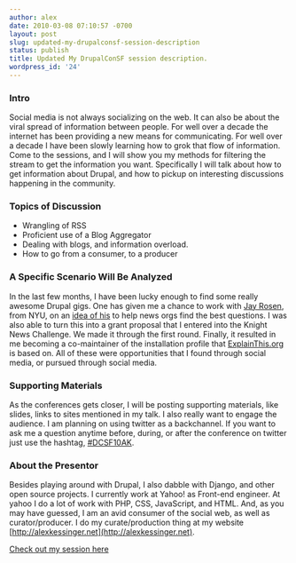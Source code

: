 ```yaml
---
author: alex
date: 2010-03-08 07:10:57 -0700
layout: post
slug: updated-my-drupalconsf-session-description
status: publish
title: Updated My DrupalConSF session description.
wordpress_id: '24'
---
```


### Intro

Social media is not always socializing on the web. It can also be about
the viral spread of information between people. For well over a decade
the internet has been providing a new means for communicating. For well
over a decade I have been slowly learning how to grok that flow of
information. Come to the sessions, and I will show you my methods for
filtering the stream to get the information you want. Specifically I
will talk about how to get information about Drupal, and how to pickup
on interesting discussions happening in the community.

### Topics of Discussion

-   Wrangling of RSS
-   Proficient use of a Blog Aggregator
-   Dealing with blogs, and information overload.
-   How to go from a consumer, to a producer

### A Specific Scenario Will Be Analyzed

In the last few months, I have been lucky enough to find some really
awesome Drupal gigs. One has given me a chance to work with [Jay
Rosen](http://pressthink.org), from NYU, on an [idea of
his](http://jayrosen.tumblr.com/post/281058818/this-is-a-mock-up-for-a-news-site-that-i-think)
to help news orgs find the best questions. I was also able to turn this
into a grant proposal that I entered into the Knight News Challenge. We
made it through the first round. Finally, it resulted in me becoming a
co-maintainer of the installation profile that
[ExplainThis.org](http://explainthis.org) is based on. All of these were
opportunities that I found through social media, or pursued through
social media.

### Supporting Materials

As the conferences gets closer, I will be posting supporting materials,
like slides, links to sites mentioned in my talk. I also really want to
engage the audience. I am planning on using twitter as a backchannel. If
you want to ask me a question anytime before, during, or after the
conference on twitter just use the hashtag,
[\#DCSF10AK](http://search.twitter.com/search?q=#DCSF10AK).

### About the Presentor

Besides playing around with Drupal, I also dabble with Django, and other
open source projects. I currently work at Yahoo! as Front-end engineer.
At yahoo I do a lot of work with PHP, CSS, JavaScript, and HTML. And, as
you may have guessed, I am an avid consumer of the social web, as well
as curator/producer. I do my curate/production thing at my website
[http://alexkessinger.net](http://alexkessinger.net).

[Check out my session
here](http://sf2010.drupal.org/conference/sessions/mining-social-media-awesome-drupal-gigs)
